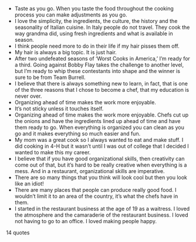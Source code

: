  - Taste as you go. When you taste the food throughout the cooking process you can make adjustments as you go.
 - I love the simplicity, the ingredients, the culture, the history and the seasonality of Italian cuisine. In Italy people do not travel. They cook the way grandma did, using fresh ingredients and what is available in season.
 - I think people need more to do in their life if my hair pisses them off.
 - My hair is always a big topic. It is just hair.
 - After two undefeated seasons of ‘Worst Cooks in America,’ I’m ready for a third. Going against Bobby Flay takes the challenge to another level, but I’m ready to whip these contestants into shape and the winner is sure to be from Team Burrell.
 - I believe that there is always something new to learn, in fact, that is one of the three reasons that I chose to become a chef, that my education is never over.
 - Organizing ahead of time makes the work more enjoyable.
 - It’s not sticky unless it touches itself.
 - Organizing ahead of time makes the work more enjoyable. Chefs cut up the onions and have the ingredients lined up ahead of time and have them ready to go. When everything is organized you can clean as you go and it makes everything so much easier and fun.
 - My mom was a great cook so I always wanted to eat and make stuff. I did cooking in 4-H but it wasn’t until I was out of college that I decided I wanted to make this my career.
 - I believe that if you have good organizational skills, then creativity can come out of that, but it’s hard to be really creative when everything is a mess. And in a restaurant, organizational skills are imperative.
 - There are so many things that you think will look cool but then you look like an idiot!
 - There are many places that people can produce really good food. I wouldn’t limit it to an area of the country, it’s what the chefs have in them.
 - I started in the restaurant business at the age of 19 as a waitress. I loved the atmosphere and the camaraderie of the restaurant business. I loved not having to go to an office. I loved making people happy.

14 quotes